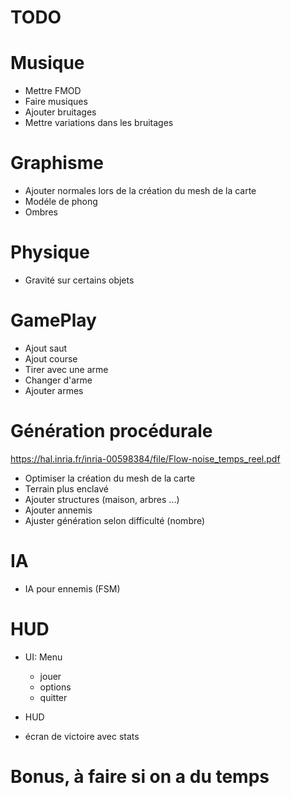 TODO
===

# Musique

- Mettre FMOD
- Faire musiques
- Ajouter bruitages
- Mettre variations dans les bruitages

# Graphisme

- Ajouter normales lors de la création du mesh de la carte
- Modéle de phong
- Ombres

# Physique

- Gravité sur certains objets

# GamePlay

- Ajout saut
- Ajout course
- Tirer avec une arme
- Changer d'arme
- Ajouter armes

# Génération procédurale
https://hal.inria.fr/inria-00598384/file/Flow-noise_temps_reel.pdf
- Optimiser la création du mesh de la carte
- Terrain plus enclavé
- Ajouter structures (maison, arbres ...)
- Ajouter annemis
- Ajuster génération selon difficulté (nombre)

# IA

- IA pour ennemis (FSM)

# HUD

- UI: Menu
  - jouer
  - options
  - quitter

- HUD
- écran de victoire avec stats

# Bonus, à faire si on a du temps
